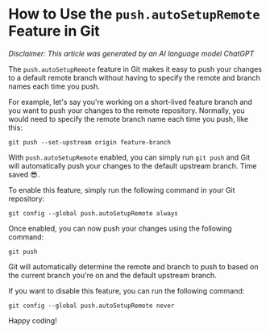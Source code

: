 # How to Use the `push.autoSetupRemote` Feature in Git

*Disclaimer: This article was generated by an AI language model ChatGPT*

The `push.autoSetupRemote` feature in Git makes it easy to push your changes to a default remote branch without having to specify the remote and branch names each time you push.

For example, let's say you're working on a short-lived feature branch and you want to push your changes to the remote repository. Normally, you would need to specify the remote branch name each time you push, like this:

```
git push --set-upstream origin feature-branch
```

With `push.autoSetupRemote` enabled, you can simply run `git push` and Git will automatically push your changes to the default upstream branch. Time saved 😎.

To enable this feature, simply run the following command in your Git repository:

```
git config --global push.autoSetupRemote always
```

Once enabled, you can now push your changes using the following command:

```
git push
```

Git will automatically determine the remote and branch to push to based on the current branch you're on and the default upstream branch.

If you want to disable this feature, you can run the following command:

```
git config --global push.autoSetupRemote never
```

Happy coding!
